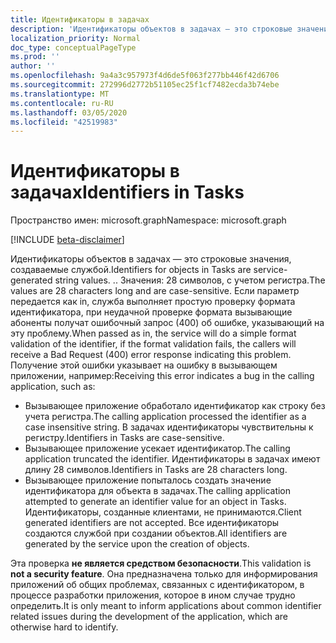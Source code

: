```yaml
---
title: Идентификаторы в задачах
description: 'Идентификаторы объектов в задачах — это строковые значения, создаваемые службой. . Значения: 28 символов, с учетом регистра. Если параметр передается как in, служба выполняет простую проверку формата идентификатора, при неудачной проверке формата вызывающие абоненты получат ошибочный запрос (400) об ошибке, указывающий на эту проблему. Получение этой ошибки указывает на ошибку в вызывающем приложении, например:'
localization_priority: Normal
doc_type: conceptualPageType
ms.prod: ''
author: ''
ms.openlocfilehash: 9a4a3c957973f4d6de5f063f277bb446f42d6706
ms.sourcegitcommit: 272996d2772b51105ec25f1cf7482ecda3b74ebe
ms.translationtype: MT
ms.contentlocale: ru-RU
ms.lasthandoff: 03/05/2020
ms.locfileid: "42519983"
---
```

# <a name="identifiers-in-tasks"></a><span data-ttu-id="ac060-107">Идентификаторы в задачах</span><span class="sxs-lookup"><span data-stu-id="ac060-107">Identifiers in Tasks</span></span>

<span data-ttu-id="ac060-108">Пространство имен: microsoft.graph</span><span class="sxs-lookup"><span data-stu-id="ac060-108">Namespace: microsoft.graph</span></span>

[!INCLUDE [beta-disclaimer](../../includes/beta-disclaimer.md)]

<span data-ttu-id="ac060-109">Идентификаторы объектов в задачах — это строковые значения, создаваемые службой.</span><span class="sxs-lookup"><span data-stu-id="ac060-109">Identifiers for objects in Tasks are service-generated string values.</span></span> <span data-ttu-id="ac060-110">.</span><span class="sxs-lookup"><span data-stu-id="ac060-110">.</span></span> <span data-ttu-id="ac060-111">Значения: 28 символов, с учетом регистра.</span><span class="sxs-lookup"><span data-stu-id="ac060-111">The values are 28 characters long and are case-sensitive.</span></span> <span data-ttu-id="ac060-112">Если параметр передается как in, служба выполняет простую проверку формата идентификатора, при неудачной проверке формата вызывающие абоненты получат ошибочный запрос (400) об ошибке, указывающий на эту проблему.</span><span class="sxs-lookup"><span data-stu-id="ac060-112">When passed as in, the service will do a simple format validation of the identifier, if the format validation fails, the callers will receive a Bad Request (400) error response indicating this problem.</span></span> <span data-ttu-id="ac060-113">Получение этой ошибки указывает на ошибку в вызывающем приложении, например:</span><span class="sxs-lookup"><span data-stu-id="ac060-113">Receiving this error indicates a bug in the calling application, such as:</span></span>

- <span data-ttu-id="ac060-114">Вызывающее приложение обработало идентификатор как строку без учета регистра.</span><span class="sxs-lookup"><span data-stu-id="ac060-114">The calling application processed the identifier as a case insensitive string.</span></span> <span data-ttu-id="ac060-115">В задачах идентификаторы чувствительны к регистру.</span><span class="sxs-lookup"><span data-stu-id="ac060-115">Identifiers in Tasks are case-sensitive.</span></span>
- <span data-ttu-id="ac060-116">Вызывающее приложение усекает идентификатор.</span><span class="sxs-lookup"><span data-stu-id="ac060-116">The calling application truncated the identifier.</span></span> <span data-ttu-id="ac060-117">Идентификаторы в задачах имеют длину 28 символов.</span><span class="sxs-lookup"><span data-stu-id="ac060-117">Identifiers in Tasks are 28 characters long.</span></span>
- <span data-ttu-id="ac060-118">Вызывающее приложение попыталось создать значение идентификатора для объекта в задачах.</span><span class="sxs-lookup"><span data-stu-id="ac060-118">The calling application attempted to generate an identifier value for an object in Tasks.</span></span> <span data-ttu-id="ac060-119">Идентификаторы, созданные клиентами, не принимаются.</span><span class="sxs-lookup"><span data-stu-id="ac060-119">Client generated identifiers are not accepted.</span></span> <span data-ttu-id="ac060-120">Все идентификаторы создаются службой при создании объектов.</span><span class="sxs-lookup"><span data-stu-id="ac060-120">All identifiers are generated by the service upon the creation of objects.</span></span>

<span data-ttu-id="ac060-121">Эта проверка **не является средством безопасности**.</span><span class="sxs-lookup"><span data-stu-id="ac060-121">This validation is **not a security feature**.</span></span> <span data-ttu-id="ac060-122">Она предназначена только для информирования приложений об общих проблемах, связанных с идентификатором, в процессе разработки приложения, которое в ином случае трудно определить.</span><span class="sxs-lookup"><span data-stu-id="ac060-122">It is only meant to inform applications about common identifier related issues during the development of the application, which are otherwise hard to identify.</span></span>
